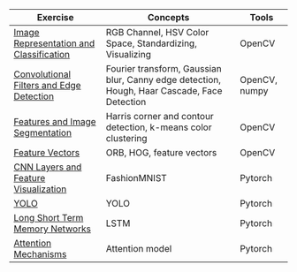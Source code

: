 Exercise | Concepts | Tools 
--- | --- | ---
[Image Representation and Classification](1_4_Image_Representation_and_Classification) | RGB Channel, HSV Color Space, Standardizing, Visualizing | OpenCV
[Convolutional Filters and Edge Detection](1_5_Convolutional_Filters_and_Edge_Detection) | Fourier transform, Gaussian blur, Canny edge detection, Hough, Haar Cascade, Face Detection | OpenCV, numpy
[Features and Image Segmentation](1_6_Types_of_Features_and_Image_Segmentation) | Harris corner and contour detection, k-means color clustering | OpenCV
[Feature Vectors](1_7_Feature_Vectors) | ORB, HOG, feature vectors | OpenCV
[CNN Layers and Feature Visualization](1_8_CNN_Layers_and_Feature_Visualization) | FashionMNIST | Pytorch
[YOLO](3_2_YOLO) | YOLO | Pytorch
[Long Short Term Memory Networks](3_4_Long_Short-Term_Memory_Networks) | LSTM | Pytorch
[Attention Mechanisms](3_6_Attention_Mechanisms) | Attention model | Pytorch
